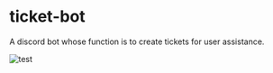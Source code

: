 # ticket-bot
A discord bot whose function is to create tickets for user assistance.

![test](https://i.imgur.com/8yn4PDB.gif)
